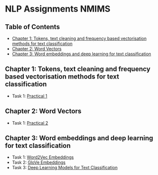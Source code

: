 # NLP Assignments NMIMS

## Table of Contents
- [Chapter 1: Tokens, text cleaning and frequency based vectorisation methods for text classification](#chapter-1-tokens-text-cleaning-and-frequency-based-vectorisation-methods-for-text-classification)
- [Chapter 2: Word Vectors](#Chapter-2-:-Word-Vectors)
- [Chapter 3: Word embeddings and deep learning for text classification](#chapter-3-word-embeddings-and-deep-learning-for-text-classification)

## Chapter 1: Tokens, text cleaning and frequency based vectorisation methods for text classification
* Task 1: [Practical 1](https://github.com/MonishGosar/NLP-Assignments-NMIMS/blob/main/Practical1_NLP_J025.ipynb)

## Chapter 2: Word Vectors
* Task 1: [Practical 2](https://github.com/MonishGosar/NLP-Assignments-NMIMS/blob/main/Practical2_NLP_J025.ipynb)


## Chapter 3: Word embeddings and deep learning for text classification
* Task 1: [Word2Vec Embeddings](https://github.com/yourusername/yourrepository/blob/main/chapter3/task1_word2vec.ipynb)
* Task 2: [GloVe Embeddings](https://github.com/yourusername/yourrepository/blob/main/chapter3/task2_glove.ipynb)
* Task 3: [Deep Learning Models for Text Classification](https://github.com/yourusername/yourrepository/blob/main/chapter3/task3_deep_learning.ipynb)
